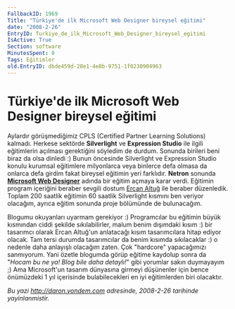 ```yaml
---
FallbackID: 1969
Title: "Türkiye'de ilk Microsoft Web Designer bireysel eğitimi"
date: "2008-2-26"
EntryID: Turkiye_de_ilk_Microsoft_Web_Designer_bireysel_egitimi
IsActive: True
Section: software
MinutesSpent: 0
Tags: Eğitimler
old.EntryID: dbde459d-28e1-4e8b-9751-1f0230904963
---
```

# Türkiye'de ilk Microsoft Web Designer bireysel eğitimi
Aylardır görüşmediğimiz CPLS (Certified Partner Learning Solutions)
kalmadı. Herkese sektörde **Silverlight** ve **Expression Studio** ile
ilgili eğitimlerin açılması gerektiğini söyledim de durdum. Sonunda
birileri beni biraz da olsa dinledi :) Bunun öncesinde Silverlight ve
Expression Studio konulu kurumsal eğitimlere milyonlarca veya binlerce
defa olmasa da onlarca defa girdim fakat bireysel eğitimin yeri
farklıdır. **Netron** sonunda **[Microsoft Web
Designer](http://www.netron.com.tr/nba/egt_webgrafik3.asp)** adında bir
eğitim açmaya karar verdi. Eğitimin program içeriğini beraber sevgili
dostum [Ercan Altuğ](http://ercanaltug.blogspot.com/) ile beraber
düzenledik. Toplam 200 saatlik eğitimin 60 saatlik Silverlight kısmını
ben veriyor olacağım, ayrıca eğitim sonunda proje bölümünde de
bulunacağım.

Blogumu okuyanları uyarmam gerekiyor :) Programcılar bu eğitimin büyük
kısmından ciddi şekilde sıkılabilirler, malum benim dışımdaki kısım :)
bir tasarımcı olarak Ercan Altuğ'un anlatacağı kısım tasarımcılara hitap
ediyor olacak. Tam tersi durumda tasarımcılar da benim kısımda
sıkılacaklar :) o nedenle daha anlayışlı olacağım zaten. Çok "hardcore"
yapacağımızı sanmıyorum. Yani özetle blogumda görüp eğitime kaydolup
sonra da "*Hocam bu ne ya! Blog bile daha detaylı!*" gibi yorumlar sakın
duymayayım ;) Ama Microsoft'un tasarım dünyasına girmeyi düşünenler için
bence önümüzdeki 1 yıl içerisinde bulabilecekleri en iyi eğitimlerden
biri olacaktır.



*Bu yazi http://daron.yondem.com adresinde, 2008-2-26 tarihinde yayinlanmistir.*
